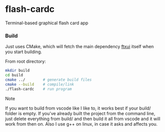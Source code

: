 # flash-cardc
Terminal-based graphical flash card app

### Build
Just uses CMake, which will fetch the main dependency [ftxui](https://github.com/ArthurSonzogni/FTXUI) itself when you start building.

From root directory:
```sh
mkdir build
cd build
cmake ../        # generate build files
cmake --build    # compile/link
./flash-cardc    # run program
```

> [!NOTE]
> If you want to build from vscode like I like to, it works best if your build/ folder is empty.
> If you've already built the project from the command line, just delete everything from build/
> and then build it all from vscode and it will work from then on. Also I use g++ on linux, in case
> it asks and affects you.

